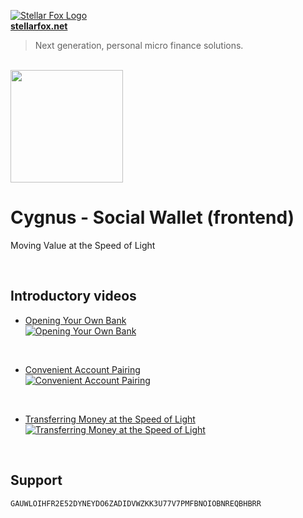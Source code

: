 <p>
    <a title="Learn more about Stellar Fox" href="https://stellarfox.net/" target="_blank">
        <img src="https://raw.githubusercontent.com/stellar-fox/cygnus/master/public/favicon.ico" alt="Stellar Fox Logo" />
        <br />
        <b>stellarfox.net</b>
    </a>
</p>

> Next generation, personal micro finance solutions.

<br />


<img src="https://i.imgsafe.org/7d/7d592a173c.png" width="180">

# Cygnus - Social Wallet (frontend)
Moving Value at the Speed of Light

<br />




## Introductory videos

* [Opening Your Own Bank](https://youtu.be/ScPSsJDN4fk)<br />
[
    ![Opening Your Own Bank](https://i.ytimg.com/vi/ScPSsJDN4fk/mqdefault.jpg)
](https://youtu.be/ScPSsJDN4fk "Opening Your Own Bank")
<br />

* [Convenient Account Pairing](https://youtu.be/oB9H0QKAtRI)<br />
[
    ![Convenient Account Pairing](https://i.ytimg.com/vi/oB9H0QKAtRI/mqdefault.jpg)
](https://youtu.be/oB9H0QKAtRI "Convenient Account Pairing")
<br />

* [Transferring Money at the Speed of Light](https://youtu.be/K7x7HIlsAPU)<br />
[
    ![Transferring Money at the Speed of Light](https://i.ytimg.com/vi/K7x7HIlsAPU/mqdefault.jpg)
](https://youtu.be/K7x7HIlsAPU "Transferring Money at the Speed of Light")

<br />




## Support

```
GAUWLOIHFR2E52DYNEYDO6ZADIDVWZKK3U77V7PMFBNOIOBNREQBHBRR
```
